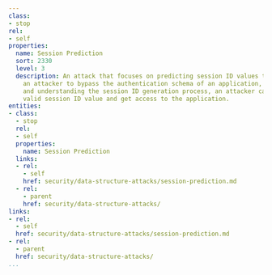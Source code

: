 ```yaml
---
class:
- stop
rel:
- self
properties:
  name: Session Prediction
  sort: 2330
  level: 3
  description: An attack that focuses on predicting session ID values that permit
    an attacker to bypass the authentication schema of an application, by analyzing
    and understanding the session ID generation process, an attacker can predict a
    valid session ID value and get access to the application.
entities:
- class:
  - stop
  rel:
  - self
  properties:
    name: Session Prediction
  links:
  - rel:
    - self
    href: security/data-structure-attacks/session-prediction.md
  - rel:
    - parent
    href: security/data-structure-attacks/
links:
- rel:
  - self
  href: security/data-structure-attacks/session-prediction.md
- rel:
  - parent
  href: security/data-structure-attacks/
...
```

